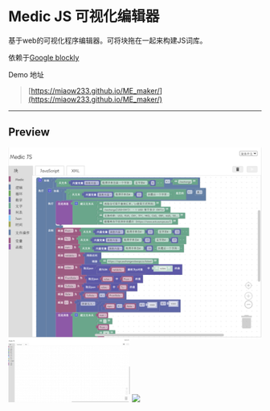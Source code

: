 # Medic JS 可视化编辑器

基于web的可视化程序编辑器。可将块拖在一起来构建JS词库。

依赖于[Google blockly](https://developers.google.com/blockly/)

Demo 地址
> [https://miaow233.github.io/ME_maker/](https://miaow233.github.io/ME_maker/)

----

## Preview
<img src="demo/preview2.png"></img>
<img width=48% src="demo/preview1.png"></img>
<img width=48% src="demo/screenshot.png"></img>